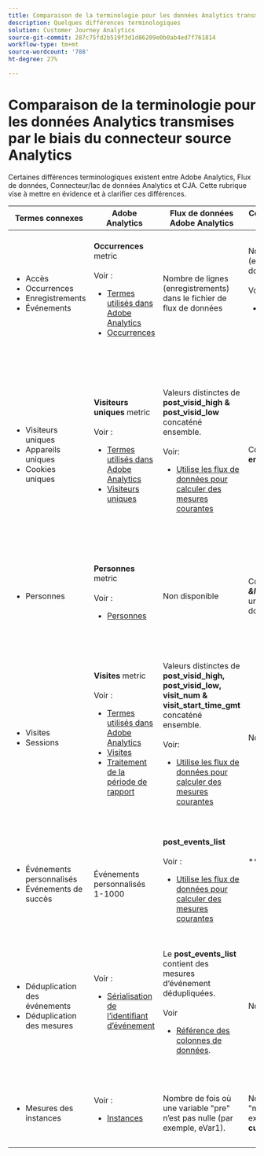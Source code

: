 ```yaml
---
title: Comparaison de la terminologie pour les données Analytics transmises par le biais du connecteur source Analytics
description: Quelques différences terminologiques
solution: Customer Journey Analytics
source-git-commit: 287c75fd2b519f3d1d86209e0b0ab4ed7f761814
workflow-type: tm+mt
source-wordcount: '788'
ht-degree: 27%

---
```



# Comparaison de la terminologie pour les données Analytics transmises par le biais du connecteur source Analytics

Certaines différences terminologiques existent entre Adobe Analytics, Flux de données, Connecteur/lac de données Analytics et CJA. Cette rubrique vise à mettre en évidence et à clarifier ces différences.

| Termes connexes | Adobe Analytics | Flux de données Adobe Analytics | Connecteur source Analytics/lac de données | CJA | Remarques |
|---|---|---|---|---|---|
| <ul><li>Accès</li><li>Occurrences</li><li>Enregistrements</li><li>Événements</li></ul> | **Occurrences** metric<br><br>Voir :<ul><li>[Termes utilisés dans Adobe Analytics](https://experienceleague.adobe.com/docs/analytics/technotes/terms.html?lang=fr)</li><li>[Occurrences](https://experienceleague.adobe.com/docs/analytics/components/metrics/occurrences.html?lang=fr)</li></ul> | Nombre de lignes (enregistrements) dans le fichier de flux de données | Nombre de lignes (enregistrements) dans le jeu de données<br><br>Voir :<ul><li>[Comparaison de vos données Adobe Analytics aux données CJA](https://experienceleague.adobe.com/docs/analytics-platform/using/troubleshooting/compare.html?lang=en)</li></ul> | **Événements** metric | <ul><li>&quot;Accès&quot; et &quot;occurrence&quot; sont synonymes dans Adobe Analytics.</li><li>Voir _Événements personnalisés_ ci-dessous.</li><li>Certaines données sont filtrées lorsqu’elles transitent par Analytics Source Connector vers AEP. Voir [Comparer vos données Adobe Analytics aux données CJA](https://experienceleague.adobe.com/docs/analytics-platform/using/troubleshooting/compare.html?lang=en) |
| <ul><li>Visiteurs uniques</li><li>Appareils uniques</li><li>Cookies uniques</li></ul> | **Visiteurs uniques** metric<br><br>Voir :<ul><li>[Termes utilisés dans Adobe Analytics](https://experienceleague.adobe.com/docs/analytics/technotes/terms.html?lang=en)</li><li>[Visiteurs uniques](https://experienceleague.adobe.com/docs/analytics/components/metrics/unique-visitors.html?lang=fr)</li></ul> | Valeurs distinctes de **post\_visid\_high &amp; post\_visid\_low** concaténé ensemble.<br><br>Voir:<ul><li>[Utilise les flux de données pour calculer des mesures courantes](https://experienceleague.adobe.com/docs/analytics/export/analytics-data-feed/data-feed-contents/datafeeds-calculate.html?lang=en)</li></ul> | Comptage distinct de **endUserIDs.\_experience.aaid.id** | **Personnes** mesure, si **endUserIDs.\_experience.aaid.id** est choisi comme ID de personne. | <ul><li>Un &quot;visiteur&quot; dans Adobe Analytics est généralement associé à un &quot;identifiant d’appareil&quot; tel qu’un cookie. AAID est l’identifiant d’appareil Principal dans Adobe Analytics, et non l’ECID. Voir aussi [AAID, ECID, AACUSTOMID et Analytics Source Connector](https://experienceleague.adobe.com/docs/analytics-platform/using/cja-overview/compare-aa-cja/aaid-ecid-adc.html?lang=en).</li><li>&quot;Visiteur&quot; n’est pas une mesure d’usine dans CJA. Mais si vous choisissez **endUserIDs.\_experience.aaid.id** en tant qu’ID de personne, la mesure Personnes dans CJA est à peu près équivalente à la mesure Visiteurs uniques dans Adobe Analytics.</li></ul> |
| <ul><li>Personnes</li></ul> | **Personnes** metric<br><br> Voir :<ul><li>[Personnes](https://experienceleague.adobe.com/docs/analytics/components/metrics/people.html?lang=fr)</li></ul> | Non disponible | Comptage distinct de **_\&lt;path>_.stitchedId**(disponible uniquement dans les jeux de données assemblés) | **Mesure Personnes.** | <ul><li>La mesure Personnes dans CJA est le nombre distinct des ID de personne. Selon ce que vous choisissez comme ID de personne dans la connexion CJA, la mesure Personnes peut signifier différentes choses.</ul></li> |
| <ul><li>Visites</li><li>Sessions</li></ul> | **Visites** metric<br><br>Voir :<ul><li>[Termes utilisés dans Adobe Analytics](https://experienceleague.adobe.com/docs/analytics/technotes/terms.html?lang=en)</li><li>[Visites](https://experienceleague.adobe.com/docs/analytics/components/metrics/visits.html?lang=fr)</li><li>[Traitement de la période de rapport](https://experienceleague.adobe.com/docs/analytics/components/virtual-report-suites/vrs-report-time-processing.html?lang=fr)</ul></li> | Valeurs distinctes de **post\_visid\_high, post\_visid\_low, visit\_num &amp; visit\_start\_time\_gmt** concaténé ensemble.<br><br>Voir:<ul><li>[Utilise les flux de données pour calculer des mesures courantes](https://experienceleague.adobe.com/docs/analytics/export/analytics-data-feed/data-feed-contents/datafeeds-calculate.html?lang=en)</li></ul> | Non disponible | **Sessions** metric | <ul><li>Avec le traitement de la période de rapport dans les suites de rapports virtuelles Adobe Analytics et les vues de données CJA, le concept de visite (session) est configurable. Par conséquent, le nombre de visites (sessions) peut varier d’un environnement à l’autre en fonction de la définition appliquée. Voir aussi [Comparaison du traitement des données sur les fonctionnalités de reporting Adobe Analytics et CJA](https://experienceleague.adobe.com/docs/analytics-platform/using/cja-overview/compare-aa-cja/data-processing-comparisons.html?lang=en) et [Suites de rapports virtuelles, vues de données, environnements de test AEP et connecteur source Analytics](https://experienceleague.adobe.com/docs/analytics-platform/using/cja-overview/compare-aa-cja/vrs-dataview-sandbox-adc.html?lang=en). |
| <ul><li>Événements personnalisés</li><li>Événements de succès</li></ul> | Événements personnalisés 1-1000 | **post\_events\_list**<br><br> Voir :<ul><li>[Utilise les flux de données pour calculer des mesures courantes](https://experienceleague.adobe.com/docs/analytics/export/analytics-data-feed/data-feed-contents/datafeeds-calculate.html?lang=en) | **\_experience.analytics.<ul>event1to100.event1 **through<br>** event901to1000.event1000 **</ul> | **\_experience.analytics.<ul>event1to100.event1 **through<br>** event901to1000.event1000 **</ul> | <ul><li>Un &quot;événement&quot; dans Adobe Analytics est un [Événement de succès](https://experienceleague.adobe.com/docs/analytics/components/metrics/custom-events.html?lang=fr) (événement personnalisé) qui a été défini dans une demande d’image Adobe Analytics (appel au serveur de collecte de données).</ul> |
| <ul><li>Déduplication des événements</li><li>Déduplication des mesures</ul></li> | Voir :<ul><li>[Sérialisation de l’identifiant d’événement](https://experienceleague.adobe.com/docs/analytics/implementation/vars/page-vars/events/event-serialization.html?lang=en)</li></ul> | Le **post_events_list** contient des mesures d’événement dédupliquées.<br><br>Voir      <ul><li>[Référence des colonnes de données](https://experienceleague.adobe.com/docs/analytics/export/analytics-data-feed/data-feed-contents/datafeeds-reference.html?lang=en). </ul></li> | Non disponible | Voir :<ul><li>[Paramètres des composants : déduplication des mesures](https://experienceleague.adobe.com/docs/analytics-platform/using/cja-dataviews/component-settings/metric-deduplication.html?lang=fr) | <ul><li>La déduplication des événements/mesures dans Adobe Analytics diffère légèrement de CJA. Dans Adobe Analytics, la déduplication a lieu au moment du traitement des données. Dans CJA, la déduplication a lieu au moment de l’exécution du rapport, offrant ainsi plus de flexibilité. Les mesures dédupliquées peuvent différer légèrement dans Adobe Analytics par rapport à CJA.</li></ul> |
| <ul><li>Mesures des instances</li></ul> | Voir :<ul><li>[Instances](https://experienceleague.adobe.com/docs/analytics/components/metrics/instances.html?lang=en) | Nombre de fois où une variable &quot;pre&quot; n’est pas nulle (par exemple, eVar1). | Nombre de fois où une variable &quot;mid&quot; n’est pas nulle (par exemple, **\_experience.analytics.<br>customDimensions.eVars.eVar1**). | **Instances** mesures | <ul><li>Les instances sont normalement associées aux colonnes prop et eVar afin de déterminer le nombre de fois où la variable a été définie. |
